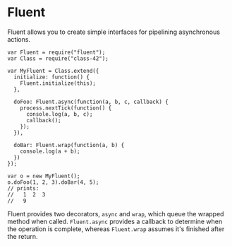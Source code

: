 # Fluent

Fluent allows you to create simple interfaces for pipelining asynchronous
actions.

    var Fluent = require("fluent");
    var Class = require("class-42");
    
    var MyFluent = Class.extend({
      initialize: function() {
        Fluent.initialize(this);
      },
      
      doFoo: Fluent.async(function(a, b, c, callback) {
        process.nextTick(function() {
          console.log(a, b, c);
          callback();
        });
      }),
      
      doBar: Fluent.wrap(function(a, b) {
        console.log(a + b);
      })
    });
    
    var o = new MyFluent();
    o.doFoo(1, 2, 3).doBar(4, 5);
    // prints:
    //   1  2  3
    //   9

Fluent provides two decorators, `async` and `wrap`, which queue the wrapped
method when called. `Fluent.async` provides a callback to determine when the
operation is complete, whereas `Fluent.wrap` assumes it's finished after
the return.
